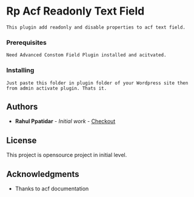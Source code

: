 # Rp Acf Readonly Text Field
```
This plugin add readonly and disable properties to acf text field.
```

### Prerequisites
```
Need Advanced Constom Field Plugin installed and acitvated.
```

### Installing
```
Just paste this folder in plugin folder of your Wordpress site then from admin activate plugin. Thats it.
```

## Authors

* **Rahul Ppatidar** - *Initial work* - [Checkout](https://github.com/rahulppatidar)

## License

This project is opensource project in initial level.

## Acknowledgments

* Thanks to acf documentation
